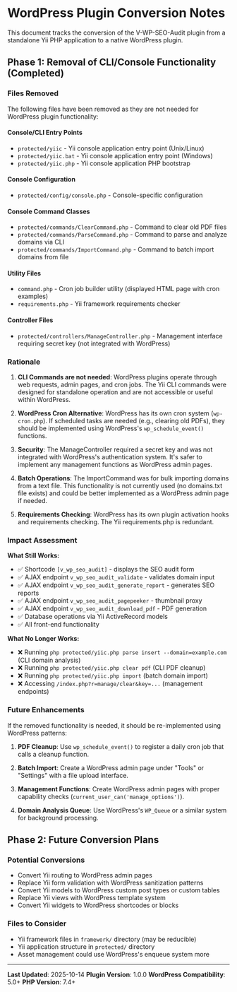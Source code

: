 # WordPress Plugin Conversion Notes

This document tracks the conversion of the V-WP-SEO-Audit plugin from a standalone Yii PHP application to a native WordPress plugin.

## Phase 1: Removal of CLI/Console Functionality (Completed)

### Files Removed

The following files have been removed as they are not needed for WordPress plugin functionality:

#### Console/CLI Entry Points
- `protected/yiic` - Yii console application entry point (Unix/Linux)
- `protected/yiic.bat` - Yii console application entry point (Windows)
- `protected/yiic.php` - Yii console application PHP bootstrap

#### Console Configuration
- `protected/config/console.php` - Console-specific configuration

#### Console Command Classes
- `protected/commands/ClearCommand.php` - Command to clear old PDF files
- `protected/commands/ParseCommand.php` - Command to parse and analyze domains via CLI
- `protected/commands/ImportCommand.php` - Command to batch import domains from file

#### Utility Files
- `command.php` - Cron job builder utility (displayed HTML page with cron examples)
- `requirements.php` - Yii framework requirements checker

#### Controller Files
- `protected/controllers/ManageController.php` - Management interface requiring secret key (not integrated with WordPress)

### Rationale

1. **CLI Commands are not needed**: WordPress plugins operate through web requests, admin pages, and cron jobs. The Yii CLI commands were designed for standalone operation and are not accessible or useful within WordPress.

2. **WordPress Cron Alternative**: WordPress has its own cron system (`wp-cron.php`). If scheduled tasks are needed (e.g., clearing old PDFs), they should be implemented using WordPress's `wp_schedule_event()` functions.

3. **Security**: The ManageController required a secret key and was not integrated with WordPress's authentication system. It's safer to implement any management functions as WordPress admin pages.

4. **Batch Operations**: The ImportCommand was for bulk importing domains from a text file. This functionality is not currently used (no domains.txt file exists) and could be better implemented as a WordPress admin page if needed.

5. **Requirements Checking**: WordPress has its own plugin activation hooks and requirements checking. The Yii requirements.php is redundant.

### Impact Assessment

**What Still Works:**
- ✅ Shortcode `[v_wp_seo_audit]` - displays the SEO audit form
- ✅ AJAX endpoint `v_wp_seo_audit_validate` - validates domain input
- ✅ AJAX endpoint `v_wp_seo_audit_generate_report` - generates SEO reports
- ✅ AJAX endpoint `v_wp_seo_audit_pagepeeker` - thumbnail proxy
- ✅ AJAX endpoint `v_wp_seo_audit_download_pdf` - PDF generation
- ✅ Database operations via Yii ActiveRecord models
- ✅ All front-end functionality

**What No Longer Works:**
- ❌ Running `php protected/yiic.php parse insert --domain=example.com` (CLI domain analysis)
- ❌ Running `php protected/yiic.php clear pdf` (CLI PDF cleanup)
- ❌ Running `php protected/yiic.php import` (batch domain import)
- ❌ Accessing `/index.php?r=manage/clear&key=...` (management endpoints)

### Future Enhancements

If the removed functionality is needed, it should be re-implemented using WordPress patterns:

1. **PDF Cleanup**: Use `wp_schedule_event()` to register a daily cron job that calls a cleanup function.

2. **Batch Import**: Create a WordPress admin page under "Tools" or "Settings" with a file upload interface.

3. **Management Functions**: Create WordPress admin pages with proper capability checks (`current_user_can('manage_options')`).

4. **Domain Analysis Queue**: Use WordPress's `WP_Queue` or a similar system for background processing.

## Phase 2: Future Conversion Plans

### Potential Conversions
- Convert Yii routing to WordPress admin pages
- Replace Yii form validation with WordPress sanitization patterns
- Convert Yii models to WordPress custom post types or custom tables
- Replace Yii views with WordPress template system
- Convert Yii widgets to WordPress shortcodes or blocks

### Files to Consider
- Yii framework files in `framework/` directory (may be reducible)
- Yii application structure in `protected/` directory
- Asset management could use WordPress's enqueue system more

---

**Last Updated**: 2025-10-14
**Plugin Version**: 1.0.0
**WordPress Compatibility**: 5.0+
**PHP Version**: 7.4+
